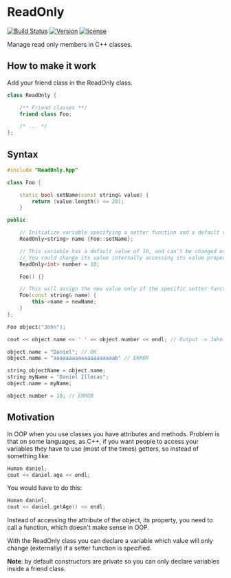 # ReadOnly

[![Build Status](https://travis-ci.org/illescasDaniel/ReadOnly.svg?branch=master)](https://travis-ci.org/illescasDaniel/ReadOnly)
[![Version](https://img.shields.io/badge/release-v1.2.1-green.svg)](https://github.com/illescasDaniel/ReadOnly/releases)
[![license](https://img.shields.io/github/license/mashape/apistatus.svg?maxAge=2592000)](https://github.com/illescasDaniel/ReadOnly/blob/master/LICENCE)  

Manage read only members in C++ classes.

How to make it work
------
Add your friend class in the ReadOnly class.  
```C++
class ReadOnly {

	/** Friend classes **/
	friend class Foo;

	/* ... */
};
```

Syntax
------
```C++
#include "ReadOnly.hpp"

class Foo {

	static bool setName(const string& value) {
		return (value.length() <= 20);
	}

public:

	// Initialize variable specifying a setter function and a default value
	ReadOnly<string> name {Foo::setName}; 

	// This variable has a default value of 10, and can't be changed externally 
	// You could change its value internally accessing its value property (number.value) 
	ReadOnly<int> number = 10; 

	Foo() {}

	// This will assign the new value only if the specific setter function returns true
	Foo(const string& name) { 
		this->name = newName; 
	}
};

Foo object("John");

cout << object.name << ' ' << object.number << endl; // Output -> John 0

object.name = "Daniel"; // OK  
object.name = "aaaaaaaaaaaaaaaaaaaab" // ERROR

string objectName = object.name;  
string myName = "Daniel Illecas";  
object.name = myName;  

object.number = 10; // ERROR  

```

Motivation
--------
In OOP when you use classes you have attributes and methods. 
Problem is that on some languages, as C++, if you want people to access your variables they
have to use (most of the times) getters, so instead of something like: 

```C++
Human daniel;  
cout << daniel.age << endl;  
```  

You would have to do this: 

```C++
Human daniel;  
cout << daniel.getAge() << endl; 
```

Instead of accessing the attribute of the object, its property, you need to call a function, which doesn't make sense in OOP.  

With the ReadOnly class you can declare a variable which value will only change (externally) if a setter function is specified.  

**Note**: by default constructors are private so you can only declare variables inside a friend class.
